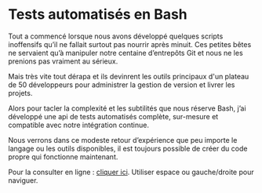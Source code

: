 # Tests automatisés en Bash

Tout a commencé lorsque nous avons développé quelques scripts inoffensifs qu’il ne fallait surtout pas nourrir après minuit. Ces petites bêtes ne servaient qu’à manipuler notre centaine d’entrepôts Git et nous ne les prenions pas vraiment au sérieux.

Mais très vite tout dérapa et ils devinrent les outils principaux d'un plateau de 50 développeurs pour administrer la gestion de version et livrer les projets. 

Alors pour tacler la complexité et les subtilités que nous réserve Bash, j’ai développé une api de tests automatisés complète, sur-mesure et compatible avec notre intégration continue.

Nous verrons dans ce modeste retour d’expérience que peu importe le langage ou les outils disponibles, il est toujours possible de créer du code propre qui fonctionne maintenant.

Pour la consulter en ligne : [cliquer ici]. Utiliser espace ou gauche/droite pour naviguer.


[cliquer ici]: http://michaelborde.fr/TestsAutomatisesEnBash-Presentation-RevealJs

